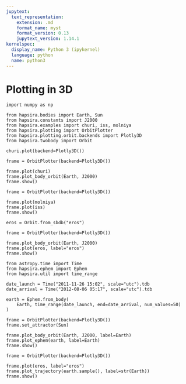 ```yaml
---
jupytext:
  text_representation:
    extension: .md
    format_name: myst
    format_version: 0.13
    jupytext_version: 1.14.1
kernelspec:
  display_name: Python 3 (ipykernel)
  language: python
  name: python3
---
```


# Plotting in 3D

```{code-cell} ipython3
import numpy as np

from hapsira.bodies import Earth, Sun
from hapsira.constants import J2000
from hapsira.examples import churi, iss, molniya
from hapsira.plotting import OrbitPlotter
from hapsira.plotting.orbit.backends import Plotly3D
from hapsira.twobody import Orbit
```

```{code-cell} ipython3
churi.plot(backend=Plotly3D())
```

```{code-cell} ipython3
frame = OrbitPlotter(backend=Plotly3D())

frame.plot(churi)
frame.plot_body_orbit(Earth, J2000)
frame.show()
```

```{code-cell} ipython3
frame = OrbitPlotter(backend=Plotly3D())

frame.plot(molniya)
frame.plot(iss)
frame.show()
```

```{code-cell} ipython3
eros = Orbit.from_sbdb("eros")

frame = OrbitPlotter(backend=Plotly3D())

frame.plot_body_orbit(Earth, J2000)
frame.plot(eros, label="eros")
frame.show()
```

```{code-cell} ipython3
from astropy.time import Time
from hapsira.ephem import Ephem
from hapsira.util import time_range
```

```{code-cell} ipython3
date_launch = Time("2011-11-26 15:02", scale="utc").tdb
date_arrival = Time("2012-08-06 05:17", scale="utc").tdb

earth = Ephem.from_body(
    Earth, time_range(date_launch, end=date_arrival, num_values=50)
)
```

```{code-cell} ipython3
frame = OrbitPlotter(backend=Plotly3D())
frame.set_attractor(Sun)

frame.plot_body_orbit(Earth, J2000, label=Earth)
frame.plot_ephem(earth, label=Earth)
frame.show()
```

```{code-cell} ipython3
frame = OrbitPlotter(backend=Plotly3D())

frame.plot(eros, label="eros")
frame.plot_trajectory(earth.sample(), label=str(Earth))
frame.show()
```
